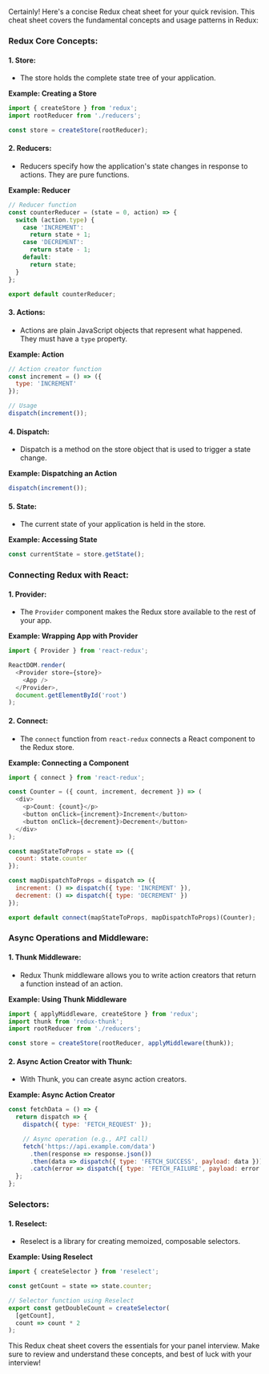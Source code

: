 Certainly! Here's a concise Redux cheat sheet for your quick revision. This cheat sheet covers the fundamental concepts and usage patterns in Redux:

### **Redux Core Concepts:**

#### **1. Store:**
   - The store holds the complete state tree of your application.

**Example: Creating a Store**
```javascript
import { createStore } from 'redux';
import rootReducer from './reducers';

const store = createStore(rootReducer);
```

#### **2. Reducers:**
   - Reducers specify how the application's state changes in response to actions. They are pure functions.

**Example: Reducer**
```javascript
// Reducer function
const counterReducer = (state = 0, action) => {
  switch (action.type) {
    case 'INCREMENT':
      return state + 1;
    case 'DECREMENT':
      return state - 1;
    default:
      return state;
  }
};

export default counterReducer;
```

#### **3. Actions:**
   - Actions are plain JavaScript objects that represent what happened. They must have a `type` property.

**Example: Action**
```javascript
// Action creator function
const increment = () => ({
  type: 'INCREMENT'
});

// Usage
dispatch(increment());
```

#### **4. Dispatch:**
   - Dispatch is a method on the store object that is used to trigger a state change.

**Example: Dispatching an Action**
```javascript
dispatch(increment());
```

#### **5. State:**
   - The current state of your application is held in the store.

**Example: Accessing State**
```javascript
const currentState = store.getState();
```



### **Connecting Redux with React:**

#### **1. Provider:**
   - The `Provider` component makes the Redux store available to the rest of your app.

**Example: Wrapping App with Provider**
```javascript
import { Provider } from 'react-redux';

ReactDOM.render(
  <Provider store={store}>
    <App />
  </Provider>,
  document.getElementById('root')
);
```



#### **2. Connect:**
   - The `connect` function from `react-redux` connects a React component to the Redux store.

**Example: Connecting a Component**
```javascript
import { connect } from 'react-redux';

const Counter = ({ count, increment, decrement }) => (
  <div>
    <p>Count: {count}</p>
    <button onClick={increment}>Increment</button>
    <button onClick={decrement}>Decrement</button>
  </div>
);

const mapStateToProps = state => ({
  count: state.counter
});

const mapDispatchToProps = dispatch => ({
  increment: () => dispatch({ type: 'INCREMENT' }),
  decrement: () => dispatch({ type: 'DECREMENT' })
});

export default connect(mapStateToProps, mapDispatchToProps)(Counter);
```



### **Async Operations and Middleware:**

#### **1. Thunk Middleware:**
   - Redux Thunk middleware allows you to write action creators that return a function instead of an action.

**Example: Using Thunk Middleware**
```javascript
import { applyMiddleware, createStore } from 'redux';
import thunk from 'redux-thunk';
import rootReducer from './reducers';

const store = createStore(rootReducer, applyMiddleware(thunk));
```


#### **2. Async Action Creator with Thunk:**
   - With Thunk, you can create async action creators.

**Example: Async Action Creator**
```javascript
const fetchData = () => {
  return dispatch => {
    dispatch({ type: 'FETCH_REQUEST' });

    // Async operation (e.g., API call)
    fetch('https://api.example.com/data')
      .then(response => response.json())
      .then(data => dispatch({ type: 'FETCH_SUCCESS', payload: data }))
      .catch(error => dispatch({ type: 'FETCH_FAILURE', payload: error }));
  };
};
```


### **Selectors:**

#### **1. Reselect:**
   - Reselect is a library for creating memoized, composable selectors.

**Example: Using Reselect**
```javascript
import { createSelector } from 'reselect';

const getCount = state => state.counter;

// Selector function using Reselect
export const getDoubleCount = createSelector(
  [getCount],
  count => count * 2
);
```

This Redux cheat sheet covers the essentials for your panel interview. Make sure to review and understand these concepts, and best of luck with your interview!
